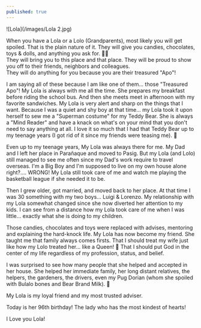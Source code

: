 ```yaml
---
published: true
---
```

![Lola](/images/Lola 2.jpg)

When you have a Lola or a Lolo (Grandparents), most likely you will get spoiled. That is the plain nature of it.
They will give you candies, chocolates, toys & dolls, and anything you ask for. 🍬🍫   
They will bring you to this place and that place. They will be proud to show you off to their friends, neighbors and colleagues.   
They will do anything for you because you are their treasured "Apo"!

I am saying all of these because I am like one of them... those "Treasured Apo"!
My Lola is always with me all the time. She prepares my breakfast before riding the school bus. And then she meets meet in afternoon with my favorite sandwiches.
My Lola is very alert and sharp on the things that I want. Because I was a quiet and shy boy at that time... my Lola took it upon herself to sew me a "Superman costume" for my Teddy Bear. She is always a "Mind Reader" and have a knack on what's on your mind that you don't need to say anything at all.
I love it so much that I had that Teddy Bear up to my teenage years (I got rid of it since my friends were teasing me). 🐻

Even up to my teenage years, My Lola was always there for me. My Dad and I left her place in Parañaque and moved to Pasig. But my Lola (and Lolo) still managed to see me often since my Dad's work require to travel overseas.
I'm a Big Boy and I'm supposed to live on my own house alone right?....
WRONG! My Lola still took care of me and watch me playing the basketball league if she needed it to be.

Then I grew older, got married, and moved back to her place. At that time I was 30 something with my two boys... Luigi & Lorenzo.
My relationship with my Lola somewhat changed since she now diverted her attention to my kids.
I can see from a distance how my Lola took care of me when I was little... exactly what she is doing to my children.

Those candies, chocolates and toys were replaced with advises, mentoring and explaining the hard-knock life.
My Lola has now become my friend. She taught me that family always comes firsts. That I should treat my wife just like how my Lolo treated her... like a Queen! 👑
That I should put God in the center of my life regardless of my profession, status, and belief.

I was surprised to see how many people that she helped and accepted in her house. She helped her immediate family, her long distant relatives, the helpers, the gardeners, the drivers, even my Pug Dorian (whom she spoiled with Bulalo bones and Bear Brand Milk). 🍼

My Lola is my loyal friend and my most trusted adviser.

Today is her 96th birthday! The lady who has the most kindest of hearts!

I Love you Lola!
